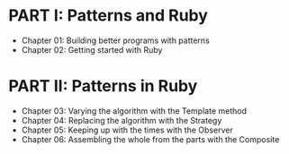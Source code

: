 # PART I: Patterns and Ruby

- Chapter 01: Building better programs with patterns
- Chapter 02: Getting started with Ruby

# PART II: Patterns in Ruby

- Chapter 03: Varying the algorithm with the Template method
- Chapter 04: Replacing the algorithm with the Strategy
- Chapter 05: Keeping up with the times with the Observer
- Chapter 06: Assembling the whole from the parts with the Composite
